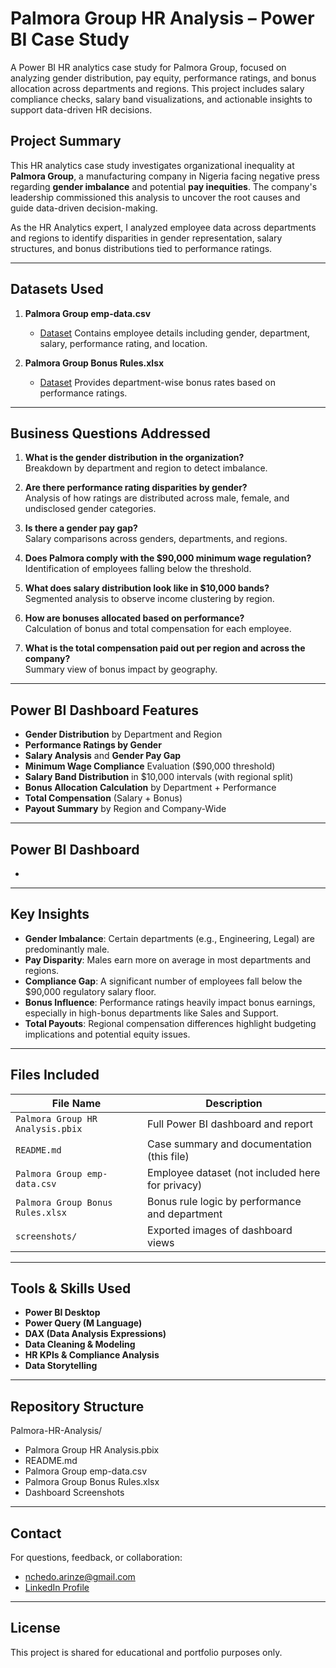 # Palmora Group HR Analysis – Power BI Case Study
A Power BI HR analytics case study for Palmora Group, focused on analyzing gender distribution, pay equity, performance ratings, and bonus allocation across departments and regions. This project includes salary compliance checks, salary band visualizations, and actionable insights to support data-driven HR decisions.

## Project Summary

This HR analytics case study investigates organizational inequality at **Palmora Group**, a manufacturing company in Nigeria facing negative press regarding **gender imbalance** and potential **pay inequities**. The company's leadership commissioned this analysis to uncover the root causes and guide data-driven decision-making.

As the HR Analytics expert, I analyzed employee data across departments and regions to identify disparities in gender representation, salary structures, and bonus distributions tied to performance ratings.

---

## Datasets Used

1. **Palmora Group emp-data.csv**
   - <a href="https://github.com/NchedoAnulika/Palmora-Group-HR-Analytics/blob/main/Palmoria%20Group%20emp-data.csv">Dataset</a> 
   Contains employee details including gender, department, salary, performance rating, and location.

3. **Palmora Group Bonus Rules.xlsx**
   - <a href="https://github.com/NchedoAnulika/Palmora-Group-HR-Analytics/blob/main/Palmoria%20Group%20Bonus%20Rules.xlsx">Dataset</a>
   Provides department-wise bonus rates based on performance ratings.

---

## Business Questions Addressed

1. **What is the gender distribution in the organization?**  
   Breakdown by department and region to detect imbalance.

2. **Are there performance rating disparities by gender?**  
   Analysis of how ratings are distributed across male, female, and undisclosed gender categories.

3. **Is there a gender pay gap?**  
   Salary comparisons across genders, departments, and regions.

4. **Does Palmora comply with the $90,000 minimum wage regulation?**  
   Identification of employees falling below the threshold.

5. **What does salary distribution look like in $10,000 bands?**  
   Segmented analysis to observe income clustering by region.

6. **How are bonuses allocated based on performance?**  
   Calculation of bonus and total compensation for each employee.

7. **What is the total compensation paid out per region and across the company?**  
   Summary view of bonus impact by geography.

---

## Power BI Dashboard Features

- **Gender Distribution** by Department and Region  
- **Performance Ratings by Gender**
- **Salary Analysis** and **Gender Pay Gap**
- **Minimum Wage Compliance** Evaluation ($90,000 threshold)
- **Salary Band Distribution** in $10,000 intervals (with regional split)
- **Bonus Allocation Calculation** by Department + Performance
- **Total Compensation** (Salary + Bonus)
- **Payout Summary** by Region and Company-Wide

---

## Power BI Dashboard
- 

---

## Key Insights

- **Gender Imbalance**: Certain departments (e.g., Engineering, Legal) are predominantly male.
- **Pay Disparity**: Males earn more on average in most departments and regions.
- **Compliance Gap**: A significant number of employees fall below the $90,000 regulatory salary floor.
- **Bonus Influence**: Performance ratings heavily impact bonus earnings, especially in high-bonus departments like Sales and Support.
- **Total Payouts**: Regional compensation differences highlight budgeting implications and potential equity issues.

---

## Files Included

| File Name                          | Description                                                  |
|------------------------------------|--------------------------------------------------------------|
| `Palmora Group HR Analysis.pbix`   | Full Power BI dashboard and report                          |
| `README.md`                        | Case summary and documentation (this file)                  |
| `Palmora Group emp-data.csv`       | Employee dataset (not included here for privacy)            |
| `Palmora Group Bonus Rules.xlsx`   | Bonus rule logic by performance and department              |
| `screenshots/`                     | Exported images of dashboard views                          |

---

## Tools & Skills Used

- **Power BI Desktop**
- **Power Query (M Language)**
- **DAX (Data Analysis Expressions)**
- **Data Cleaning & Modeling**
- **HR KPIs & Compliance Analysis**
- **Data Storytelling**

---

## Repository Structure
Palmora-HR-Analysis/

- Palmora Group HR Analysis.pbix
- README.md
- Palmora Group emp-data.csv
- Palmora Group Bonus Rules.xlsx
- Dashboard Screenshots


---

## Contact

For questions, feedback, or collaboration:
- nchedo.arinze@gmail.com
- [LinkedIn Profile](https://www.linkedin.com/in/nchedochukwuarinzechukwu)

---

## License

This project is shared for educational and portfolio purposes only.
